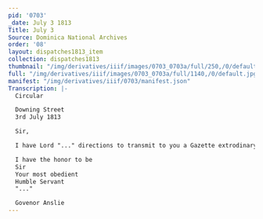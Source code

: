 ```yaml
---
pid: '0703'
_date: July 3 1813
Title: July 3
Source: Dominica National Archives
order: '08'
layout: dispatches1813_item
collection: dispatches1813
thumbnail: "/img/derivatives/iiif/images/0703_0703a/full/250,/0/default.jpg"
full: "/img/derivatives/iiif/images/0703_0703a/full/1140,/0/default.jpg"
manifest: "/img/derivatives/iiif/0703/manifest.json"
Transcription: |-
  Circular

  Downing Street
  3rd July 1813

  Sir,

  I have Lord "..." directions to transmit to you a Gazette extrodinary published this day containing an account of a glorious and decisive victory obtained over the french arnys in Spain by the combined forces under the comand of Fulia "..." the Marquis of Willingtonon the 21st "..." near "...".

  I have the honor to be
  Sir
  Your most obedient
  Humble Servant
  "..."

  Govenor Anslie
---
```

